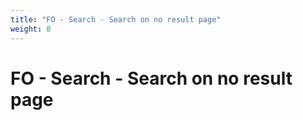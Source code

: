 ```yaml
---
title: "FO - Search - Search on no result page"
weight: 8
---
```


# FO - Search - Search on no result page
